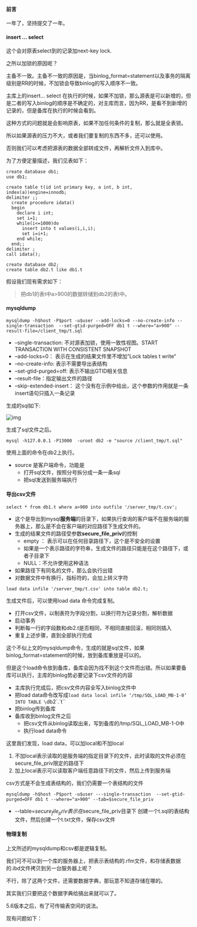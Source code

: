 #### 前言

一年了，坚持提交了一年。





#### insert ... select 

这个会对原表select到的记录加next-key lock.

之所以加锁的原因呢？

主备不一致。主备不一致的原因是，当binlog_format=statement以及事务的隔离级别是RR的时候，不加锁会导致binlog的写入顺序不一致。

主库上的insert... select 在执行的时候，如果不加锁，那么源表是可以新增的，但是二者的写入binlog的顺序是不确定的，对主库而言，因为RR，是看不到新增的记录的，但是备库在执行的时候会看到。

这种方式的问题就是会影响原表，如果不加任何条件的复制，那么就是全表锁。

所以如果源表的压力不大，或者我们要复制的东西不多，还可以使用。

否则我们可以考虑把源表的数据全部转成文件，再解析文件入到库中。



为了方便定量描述，我们见表如下：

```mysql
create database db1;
use db1;

create table t(id int primary key, a int, b int, index(a))engine=innodb;
delimiter ;;
  create procedure idata()
  begin
    declare i int;
    set i=1;
    while(i<=1000)do
      insert into t values(i,i,i);
      set i=i+1;
    end while;
  end;;
delimiter ;
call idata();

create database db2;
create table db2.t like db1.t
```

假设我们现有需求如下：

> 把db1的表t中a>900的数据转储到db2的表t中。



#### mysqldump

```mysql
mysqldump -h$host -P$port -u$user --add-locks=0 --no-create-info --single-transaction  --set-gtid-purged=OFF db1 t --where="a>900" --result-file=/client_tmp/t.sql
```

- –single-transaction: 不对源表加锁，使用一致性视图。START TRANSACTION WITH CONSISTENT SNAPSHOT
- –add-locks=0： 表示在生成的结果文件里不增加”Lock tables t write“
- –no-create-info: 表示不需要导出表结构
- –set-gtid-purged=off: 表示不输出GTID相关信息
- –result-file：指定输出文件的路径
- –skip-extended-insert： 这个没有在示例中给出，这个参数的作用就是一条insert语句只插入一条记录

生成的sql如下:

![img](https://static001.geekbang.org/resource/image/8a/de/8acdcefcaf5c9940570bf7e8f73dbdde.png)



生成了sql文件之后。

```mysql
mysql -h127.0.0.1 -P13000  -uroot db2 -e "source /client_tmp/t.sql"
```

使用上面的命令在db2上执行。

- source 是客户端命令，功能是
  - 打开sql文件，按照分号拆分成一条一条sql
  - 把sql发送到服务端执行





#### 导出csv文件

```mysql
select * from db1.t where a>900 into outfile '/server_tmp/t.csv';
```

- 这个是导出到mysql**服务端**的目录下，如果执行查询的客户端不在服务端的服务器上，那么是不会在客户端的对应路径下生成文件的。
- 生成的结果文件的路径受参数**secure_file_priv**的控制
  - empty ： 表示可以在任何目录路径下，这个是不安全的设置
  - 如果是一个表示路径的字符串，生成文件的路径只能是在这个路径下，或者子目录下
  - NULL：不允许使用这种语法
- 如果路径下有同名的文件，那么会执行出错
- 对数据文件中有换行，指标符的，会加上转义字符



```mysql
load data infile '/server_tmp/t.csv' into table db2.t;
```

生成文件后，可以使用load data 命令完成复制。

- 打开csv文件，以制表符为字段分割，以换行符为记录分割，解析数据
- 启动事务
- 判断每一行的字段数和db2.t是否相同，不相同直接回滚，相同则插入
- 重复上述步骤，直到全部执行完成



这个不似上文的mysqldump命令，生成的就是sql文件，如果binlog_format=statement的时候，放到备库重放是可以的。

但是这个load命令放到备库，备库会因为找不到这个文件而出错。所以如果要备库可以执行，主库的binlog势必要记录下csv文件的内容

- 主库执行完成后，把csv文件内容全写入binlog文件中
- 把load data命令改写成`load data local infile ‘/tmp/SQL_LOAD_MB-1-0’ INTO TABLE \`db2\`.\`t\``
- 把binlog传到备库
- 备库收到binlog文件之后
  - 把csv文件从binlog读取出来，写到备库的/tmp/SQL_LOAD_MB-1-0中
  - 执行load data命令

这里我们发现，load data，可以加local和不加local

1. 不加local表示读取的是服务端的指定目录下的文件，此时读取的文件必须在secure_file_priv限定的路径下
2. 加上local表示可以读取客户端任意路径下的文件，然后上传到服务端



csv方式是不会生成表结构的，我们仍需要一个表结构的文件

```mysql
mysqldump -h$host -P$port -u$user ---single-transaction  --set-gtid-purged=OFF db1 t --where="a>900" --tab=$secure_file_priv
```

- --table=$secure_file_priv表示在$secure_file_priv目录下 创建一个t.sql的表结构文件，然后创建一个t.txt文件，保存csv文件





#### 物理复制

上文所述的mysqldump和csv都是逻辑复制。

我们可不可以到一个库的服务器上，把表示表结构的.rfm文件，和存储表数据的.ibd文件拷贝到另一台服务器上呢？

不行，除了这两个文件，还需要数据字典，那玩意不知道存储在哪的。

其实我们只要把这个数据字典给搞出来就可以了。

5.6版本之后，有了可传输表空间的说法。

现有问题如下：



​	

